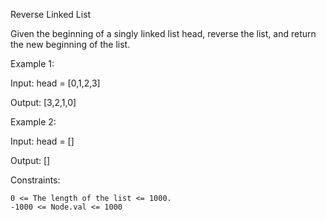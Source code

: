 Reverse Linked List

Given the beginning of a singly linked list head, reverse the list, and return the new beginning of the list.

Example 1:

Input: head = [0,1,2,3]

Output: [3,2,1,0]

Example 2:

Input: head = []

Output: []

Constraints:

    0 <= The length of the list <= 1000.
    -1000 <= Node.val <= 1000

